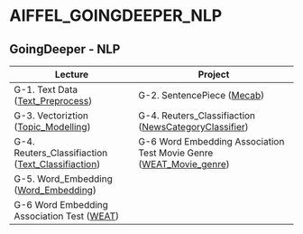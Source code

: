 # AIFFEL_GOINGDEEPER_NLP

## GoingDeeper - NLP
Lecture|Project
-------|-------
G-1. Text Data ([Text_Preprocess](https://github.com/Noah-Junseo/AIFFEL_GOINGDEEPER_NLP/blob/main/G-1/%5BG-1%5D%20Text_Preprocess.ipynb))| G-2. SentencePiece ([Mecab](https://github.com/Noah-Junseo/AIFFEL_GOINGDEEPER_NLP/blob/main/G-2/%5BG-2%5D%20SentencePiece_Mecab_NLP%20.ipynb))
G-3. Vectoriztion ([Topic_Modelling](https://github.com/Noah-Junseo/AIFFEL_GOINGDEEPER_NLP/blob/main/G-3/%5BG-3%5D%20Topic_Modelling.ipynb))| G-4. Reuters_Classifiaction ([NewsCategoryClassifier](https://github.com/Noah-Junseo/AIFFEL_GOINGDEEPER_NLP/blob/main/G-4/%5BG-4%5D%20Reuters_Classification_Project.ipynb))|
G-4. Reuters_Classifiaction ([Text_Classifiaction](https://github.com/Noah-Junseo/AIFFEL_GOINGDEEPER_NLP/blob/main/G-4/%5BG-4%5D%20Reuters_Classifiaction_Lecture.ipynb))| G-6 Word Embedding Association Test Movie Genre ([WEAT_Movie_genre](https://github.com/Noah-Junseo/AIFFEL_GOINGDEEPER_NLP/blob/main/G-6/%5BG-6%5D%20West_Movie_Genre.ipynb))| 
G-5. Word_Embedding ([Word_Embedding](https://github.com/Noah-Junseo/AIFFEL_GOINGDEEPER_NLP/blob/main/G-5/word_embedding.ipynb))| 
G-6 Word Embedding Association Test ([WEAT](https://github.com/Noah-Junseo/AIFFEL_GOINGDEEPER_NLP/blob/main/G-6/%5BG-6%5D%20Weat.ipynb))| 

